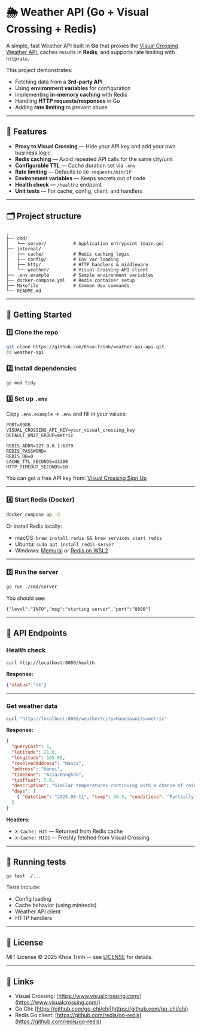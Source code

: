 # 🌦 Weather API (Go + Visual Crossing + Redis)

A simple, fast Weather API built in **Go** that proxies the [Visual Crossing Weather API](https://www.visualcrossing.com/weather-api), caches results in **Redis**, and supports rate limiting with `httprate`.

This project demonstrates:

* Fetching data from a **3rd-party API**
* Using **environment variables** for configuration
* Implementing **in-memory caching** with Redis
* Handling **HTTP requests/responses** in Go
* Adding **rate limiting** to prevent abuse

---

## 📌 Features

* **Proxy to Visual Crossing** — Hide your API key and add your own business logic
* **Redis caching** — Avoid repeated API calls for the same city/unit
* **Configurable TTL** — Cache duration set via `.env`
* **Rate limiting** — Defaults to `60 requests/min/IP`
* **Environment variables** — Keeps secrets out of code
* **Health check** — `/healthz` endpoint
* **Unit tests** — For cache, config, client, and handlers

---

## 🗂 Project structure

```
.
├── cmd/
│   └── server/          # Application entrypoint (main.go)
├── internal/
│   ├── cache/           # Redis caching logic
│   ├── config/          # Env var loading
│   ├── http/            # HTTP handlers & middleware
│   └── weather/         # Visual Crossing API client
├── .env.example         # Sample environment variables
├── docker-compose.yml   # Redis container setup
├── Makefile             # Common dev commands
└── README.md
```

---

## 🚀 Getting Started

### 1️⃣ Clone the repo

```bash
git clone https://github.com/Khoa-Trinh/weather-api-api.git
cd weather-api
```

### 2️⃣ Install dependencies

```bash
go mod tidy
```

### 3️⃣ Set up `.env`

Copy `.env.example` → `.env` and fill in your values:

```dotenv
PORT=8080
VISUAL_CROSSING_API_KEY=your_visual_crossing_key
DEFAULT_UNIT_GROUP=metric

REDIS_ADDR=127.0.0.1:6379
REDIS_PASSWORD=
REDIS_DB=0
CACHE_TTL_SECONDS=43200
HTTP_TIMEOUT_SECONDS=10
```

You can get a free API key from: [Visual Crossing Sign Up](https://www.visualcrossing.com/weather/weather-data-services)

---

### 4️⃣ Start Redis (Docker)

```bash
docker compose up -d
```

Or install Redis locally:

* macOS: `brew install redis && brew services start redis`
* Ubuntu: `sudo apt install redis-server`
* Windows: [Memurai](https://www.memurai.com/) or [Redis on WSL2](https://redis.io/docs/latest/operate/oss_and_stack/install/install-redis/install-redis-on-windows/)

---

### 5️⃣ Run the server

```bash
go run ./cmd/server
```

You should see:

```
{"level":"INFO","msg":"starting server","port":"8080"}
```

---

## 📡 API Endpoints

### Health check

```bash
curl http://localhost:8080/health
```

**Response:**

```json
{"status":"ok"}
```

---

### Get weather data

```bash
curl "http://localhost:8080/weather?city=Hanoi&units=metric"
```

**Response:**

```json
{
  "queryCost": 1,
  "latitude": 21.0,
  "longitude": 105.85,
  "resolvedAddress": "Hanoi",
  "address": "Hanoi",
  "timezone": "Asia/Bangkok",
  "tzoffset": 7.0,
  "description": "Similar temperatures continuing with a chance of rain...",
  "days": [
    { "datetime": "2025-08-11", "temp": 30.5, "conditions": "Partially cloudy" }
  ]
}
```

**Headers:**

* `X-Cache: HIT` — Returned from Redis cache
* `X-Cache: MISS` — Freshly fetched from Visual Crossing

---

## 🧪 Running tests

```bash
go test ./...
```

Tests include:

* Config loading
* Cache behavior (using miniredis)
* Weather API client
* HTTP handlers

---

## 📜 License

MIT License © 2025 Khoa Trinh -- see [LICENSE](LICENSE) for details.

---

## 🔗 Links

* Visual Crossing: [https://www.visualcrossing.com/](https://www.visualcrossing.com/)
* Go Chi: [https://github.com/go-chi/chi](https://github.com/go-chi/chi)
* Redis Go client: [https://github.com/redis/go-redis](https://github.com/redis/go-redis)
